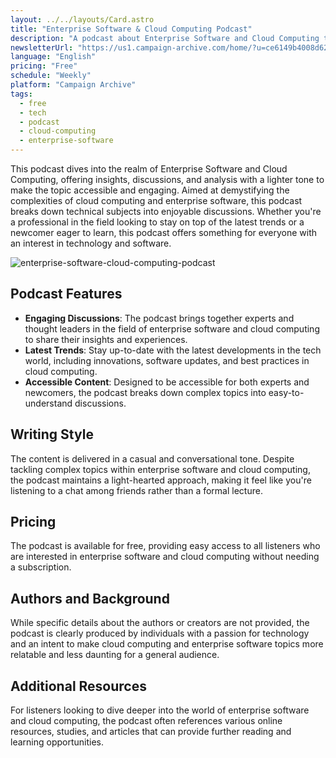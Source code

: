 ```yaml
---
layout: ../../layouts/Card.astro
title: "Enterprise Software & Cloud Computing Podcast"
description: "A podcast about Enterprise Software and Cloud Computing that doesn't take itself too seriously."
newsletterUrl: "https://us1.campaign-archive.com/home/?u=ce6149b4008d62a08093a4fa6&id=5877922e21"
language: "English"
pricing: "Free"
schedule: "Weekly"
platform: "Campaign Archive" 
tags:
  - free
  - tech
  - podcast
  - cloud-computing
  - enterprise-software
---
```


This podcast dives into the realm of Enterprise Software and Cloud Computing, offering insights, discussions, and analysis with a lighter tone to make the topic accessible and engaging. Aimed at demystifying the complexities of cloud computing and enterprise software, this podcast breaks down technical subjects into enjoyable discussions. Whether you're a professional in the field looking to stay on top of the latest trends or a newcomer eager to learn, this podcast offers something for everyone with an interest in technology and software.

![enterprise-software-cloud-computing-podcast](images/enterprise-software-cloud-computing-podcast.webp)

## Podcast Features
- **Engaging Discussions**: The podcast brings together experts and thought leaders in the field of enterprise software and cloud computing to share their insights and experiences.
- **Latest Trends**: Stay up-to-date with the latest developments in the tech world, including innovations, software updates, and best practices in cloud computing.
- **Accessible Content**: Designed to be accessible for both experts and newcomers, the podcast breaks down complex topics into easy-to-understand discussions.

## Writing Style
The content is delivered in a casual and conversational tone. Despite tackling complex topics within enterprise software and cloud computing, the podcast maintains a light-hearted approach, making it feel like you're listening to a chat among friends rather than a formal lecture.

## Pricing
The podcast is available for free, providing easy access to all listeners who are interested in enterprise software and cloud computing without needing a subscription.

## Authors and Background
While specific details about the authors or creators are not provided, the podcast is clearly produced by individuals with a passion for technology and an intent to make cloud computing and enterprise software topics more relatable and less daunting for a general audience.

## Additional Resources
For listeners looking to dive deeper into the world of enterprise software and cloud computing, the podcast often references various online resources, studies, and articles that can provide further reading and learning opportunities.

